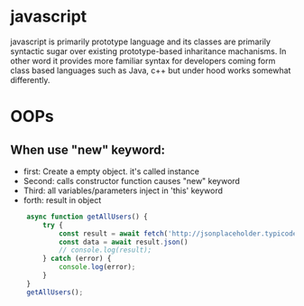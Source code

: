 # javascript
  javascript is primarily prototype language and its classes are primarily syntactic sugar over existing prototype-based inharitance machanisms. In other word it provides more familiar syntax for developers coming form class based languages such as Java, c++ but under hood works somewhat differently.

# OOPs
## When use "new" keyword:
- first: Create a empty object. it's called instance
- Second: calls constructor function causes "new" keyword
- Third: all variables/parameters inject in 'this' keyword
- forth: result in object

``` javascript
    async function getAllUsers() {
        try {
            const result = await fetch('http://jsonplaceholder.typicode.com/users')
            const data = await result.json()
            // console.log(result);
        } catch (error) {
            console.log(error);
        }
    }
    getAllUsers();
```